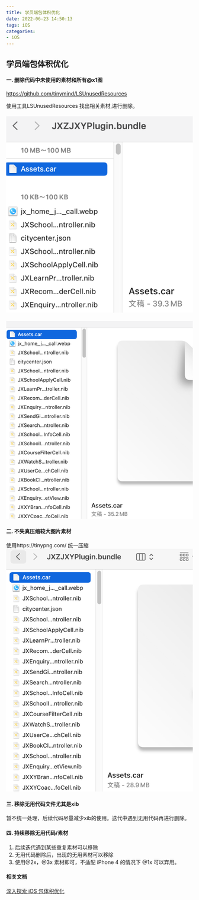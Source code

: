 ```yaml
---
title: 学员端包体积优化
date: 2022-06-23 14:50:13
tags: iOS
categories:
- iOS
---
```


## 学员端包体积优化

<!--more-->



#### 一. 删除代码中未使用的素材和所有@x1图

https://github.com/tinymind/LSUnusedResources

使用工具LSUnusedResources 找出相关素材,进行删除。

#### ![截屏2022-06-23 10.14.54](学员端包体积优化/1.png)

![截屏2022-06-23 10.27.33](学员端包体积优化/2.png)



#### 二. 不失真压缩较大图片素材

使用https://tinypng.com/ 统一压缩![截屏2022-06-23 11.40.00](学员端包体积优化/3.png)



#### 三. 移除无用代码文件尤其是xib

暂不统一处理，后续代码尽量减少xib的使用。迭代中遇到无用代码再进行删除。

#### 四. 持续移除无用代码/素材

1. 后续迭代遇到某些重复素材可以移除
2. 无用代码删除后，出现的无用素材可以移除
3. 使用@2x，@3x 素材即可，不适配 iPhone 4 的情况下 @1x 可以弃用。



#### 相关文档

[深入探索 iOS 包体积优化](https://juejin.cn/post/6844904169938092045)